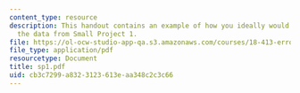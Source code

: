 ```yaml
---
content_type: resource
description: This handout contains an example of how you ideally would have plotted
  the data from Small Project 1.
file: https://ol-ocw-studio-app-qa.s3.amazonaws.com/courses/18-413-error-correcting-codes-laboratory-spring-2004/cb3c7299a8323123613eaa348c2c3c66_sp1.pdf
file_type: application/pdf
resourcetype: Document
title: sp1.pdf
uid: cb3c7299-a832-3123-613e-aa348c2c3c66
---
```

